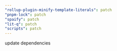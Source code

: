 ```yaml
---
"rollup-plugin-minify-template-literals": patch
"pnpm-lock": patch
"spaify": patch
"lit-q": patch
"scripts": patch
---
```


update dependencies
